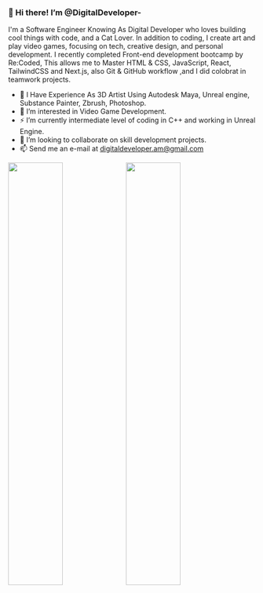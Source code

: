 ###  👋 Hi there! I’m @DigitalDeveloper-
 <div>
          I&#39;m a Software Engineer</span> Knowing As Digital Developer who loves building cool things with code, and a Cat Lover. In addition to coding, I create art and play video games, focusing on tech, creative design, and personal development. I recently completed 
          Front-end development bootcamp by Re:Coded, This allows me to Master HTML & CSS, JavaScript, React, TailwindCSS and Next.js, also Git & GitHub workflow ,and I did colobrat in teamwork projects.
  </div>


- 🌱 I Have Experience As 3D Artist Using Autodesk Maya, Unreal engine, Substance Painter, Zbrush, Photoshop.
- 👀 I’m interested in Video Game Development.
- ⚡ I’m currently intermediate level of coding in C++ and working in Unreal Engine.
- 🤔 I’m looking to collaborate on skill development projects.
- 📫 Send me an e-mail at digitaldeveloper.am@gmail.com
<!--
**DigitalDeveloperAM/DigitalDeveloperAM** is a ✨ _special_ ✨ repository because its `README.md` (this file) appears on your GitHub profile.

Here are some ideas to get you started:

- 👋 Hi, I’m @DigitalDeveloper-
- 🌱 I Have Experience As 3D Artist Using Autodesk Maya, Unreal engine, Substance Painter, Zbrush, Photoshop.
- 👀 I’m interested in Video Game Development.
- 🤔 I’m looking for help with ...
- 💬 Ask me about ...
- 📫 How to reach me: ...
- 😄 Pronouns: ...
- ⚡ Fun fact: ...
-->

<img align="left" width="47%"  src="https://github-readme-stats.vercel.app/api?username=DigitalDeveloperAM&show_icons=true&theme=radical" />

<img align="left" width="47%" src="https://github-readme-stats.vercel.app/api/top-langs/?username=digitaldeveloperam&layout=compact" />



